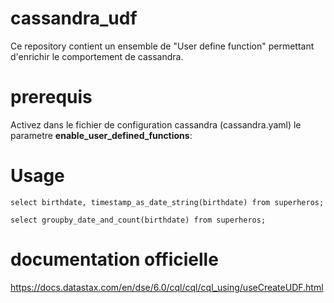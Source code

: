 # cassandra_udf

Ce repository contient un ensemble de "User define function" permettant d'enrichir le comportement de cassandra.

# prerequis
Activez dans le fichier de configuration cassandra (cassandra.yaml) le parametre **enable_user_defined_functions**:

# Usage

```cql
select birthdate, timestamp_as_date_string(birthdate) from superheros;
```

```cql
select groupby_date_and_count(birthdate) from superheros;
```

# documentation officielle

https://docs.datastax.com/en/dse/6.0/cql/cql/cql_using/useCreateUDF.html